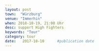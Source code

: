 ```yaml
---
layout: post
town:  "Würzburg"
venue: "Immerhin"
when: 2018-10-19, 21:00 Uhr
desc: support High Fighters
keywords: "Tour"
category: tour
date:   2017-10-10 		#publication date
---
```

